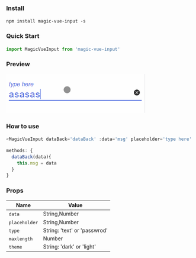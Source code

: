 ### Install
```shell
npm install magic-vue-input -s
```
### Quick Start
``` javascript
import MagicVueInput from 'magic-vue-input'
```
### Preview
![preivew][1]


  [1]: https://github.com/charleslck/magic-vue-input/raw/master/preview/preview.gif
  
### How to use
``` javascript
<MagicVueInput dataBack='dataBack' :data='msg' placeholder='type here' type='text' maxlength='23' theme='dark'></MagicVueInput>
```

``` javascript
methods: {
  dataBack(data){
    this.msg = data
  }
}
```
### Props

| Name | Value |
|--------|------|
| `data` | String,Number |
| `placeholder` | String,Number |
| `type` | String: 'text' or 'passwrod' |
| `maxlength` | Number |
| `theme` | String: 'dark' or 'light' |
